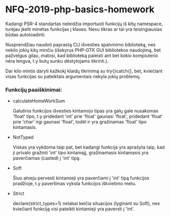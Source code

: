 # NFQ-2019-php-basics-homework

Kadangi PSR-4 standartas neleidžia importuoti funkcijų iš kitų namespace, turėjau įkelti minėtas funkcijas į klases. Nesu tikras ar tai yra teisingiausias būdas autoloadinti.

Nusprendžiau naudoti paprastą CLI išvesties spalvinimo biblioteką, nes nekilo jokių kitų minčiu (išskyrus PHP-GTK GUI bibliotekos naudojimą, bet pažvelgus gilau, matosi, kad biblioteką paleisti ant bet kokio
kompiuterio nėra lengva, t.y butų sunku dėstytojams tikrinti.).

Dar kilo mintis daryti kažkokį klaidų tikrinimą su try{}catch{}, bet, kviečiant visas funkcijas su pateiktais argumentais nekyla jokių problemų.  

### Funkcijų paaiškinimai:

* calculateHomeWorkSum
   
   Galutinis funkcijos išvesties kintamojo tipas yra galų gale nusakomas 'float' tipo, t.y pridedant 'int' prie 'float' gaunasi 'float', pridedant 'float' prie 'char' irgi gaunasi 'float', todėl ir yra gražinamas 'float' tipo kintamasis.

* NotTyped

   Viskas yra vykdoma taip pat, bet kadangi funkcija yra aprašyta taip, kad ji privalo gražinti 'int' tipo kintamajį, gražinamasis kintamasis yra paverčiamas (casted) į 'int' tipą.
* Soft

   Šiuo atveju pervesti kintamieji yra paverčiami į 'int' tipą funkcijos pradžioje, t.y pavertimas vyksta funkcijos iškvietimo metu.
* Strict

   declare(strict_types=1) nelabai keičia situacijos (lyginant su Soft), nes kviečiant funkciją visi pateikti kintamieji yra paversti į 'int'. 
		
